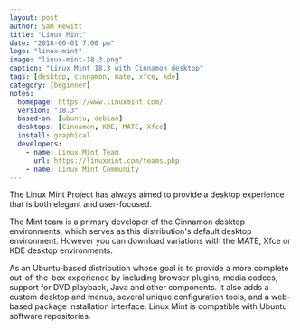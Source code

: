 ```yaml
---
layout: post
author: Sam Hewitt
title: "Linux Mint"
date: "2018-06-01 7:00 pm"
logo: "linux-mint"
image: "linux-mint-18.3.png"
caption: "Linux Mint 18.3 with Cinnamon desktop"
tags: [desktop, cinnamon, mate, xfce, kde]
category: [beginner]
notes:
  homepage: https://www.linuxmint.com/
  version: "18.3"
  based-on: [ubuntu, debian]
  desktops: [Cinnamon, KDE, MATE, Xfce]
  install: graphical
  developers:
    - name: Linux Mint Team
      url: https://linuxmint.com/teams.php
    - name: Linux Mint Community
---
```


The Linux Mint Project has always aimed to provide a desktop experience that is both elegant and user-focused. 

The Mint team is a primary developer of the Cinnamon desktop environments, which serves as this distribution's default desktop environment. However you can download variations with the MATE, Xfce or KDE desktop environments.

As an Ubuntu-based distribution whose goal is to provide a more complete out-of-the-box experience by including browser plugins, media codecs, support for DVD playback, Java and other components. It also adds a custom desktop and menus, several unique configuration tools, and a web-based package installation interface. Linux Mint is compatible with Ubuntu software repositories. 
